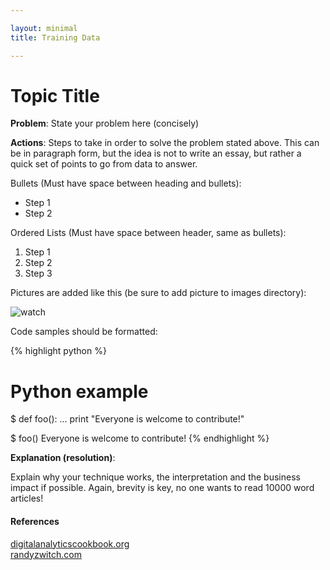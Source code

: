 ```yaml
---

layout: minimal
title: Training Data

---
```


# Topic Title

__Problem__: State your problem here (concisely)

__Actions__: Steps to take in order to solve the problem stated above. This can be in paragraph form, but the idea is not to write an essay, but rather a quick set of points to go from data to answer.

Bullets (Must have space between heading and bullets):

  * Step 1
  * Step 2

Ordered Lists (Must have space between header, same as bullets):

  1. Step 1
  2. Step 2
  3. Step 3


Pictures are added like this (be sure to add picture to images directory):

![watch](/images/watch.jpg)

Code samples should be formatted:

{% highlight python %}
# Python example
$ def foo():
...    print "Everyone is welcome to contribute!"

$ foo()
Everyone is welcome to contribute!
{% endhighlight %}


__Explanation (resolution)__:

Explain why your technique works, the interpretation and the business impact if possible. Again, brevity is key, no one wants to read 10000 word articles!



#### References
[digitalanalyticscookbook.org](digitalanalyticscookbook.org) <br>
[randyzwitch.com](randyzwitch.com)
